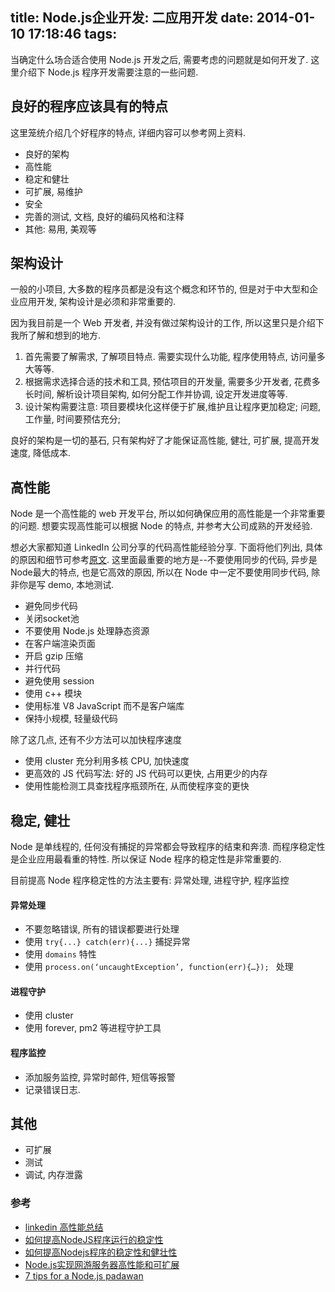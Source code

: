 title: Node.js企业开发: 二应用开发
date: 2014-01-10 17:18:46
tags:
---
当确定什么场合适合使用 Node.js 开发之后, 需要考虑的问题就是如何开发了. 这里介绍下 Node.js 程序开发需要注意的一些问题.

## 良好的程序应该具有的特点 
这里笼统介绍几个好程序的特点, 详细内容可以参考网上资料.

* 良好的架构
* 高性能
* 稳定和健壮
* 可扩展, 易维护
* 安全
* 完善的测试, 文档, 良好的编码风格和注释
* 其他: 易用, 美观等

## 架构设计
一般的小项目, 大多数的程序员都是没有这个概念和环节的, 但是对于中大型和企业应用开发, 架构设计是必须和非常重要的. 

因为我目前是一个 Web 开发者, 并没有做过架构设计的工作, 所以这里只是介绍下我所了解和想到的地方.

1. 首先需要了解需求, 了解项目特点. 需要实现什么功能, 程序使用特点, 访问量多大等等.
2. 根据需求选择合适的技术和工具, 预估项目的开发量, 需要多少开发者, 花费多长时间, 解析设计项目架构, 如何分配工作并协调, 设定开发进度等等.
3. 设计架构需要注意: 项目要模块化这样便于扩展,维护且让程序更加稳定; 问题, 工作量, 时间要预估充分; 

良好的架构是一切的基石, 只有架构好了才能保证高性能, 健壮, 可扩展, 提高开发速度, 降低成本.


## 高性能
Node 是一个高性能的 web 开发平台, 所以如何确保应用的高性能是一个非常重要的问题. 想要实现高性能可以根据 Node 的特点, 并参考大公司成熟的开发经验.

想必大家都知道 LinkedIn 公司分享的代码高性能经验分享. 下面将他们列出, 具体的原因和细节可参考[原文](http://engineering.linkedin.com/nodejs/blazing-fast-nodejs-10-performance-tips-linkedin-mobile).
这里面最重要的地方是--不要使用同步的代码, 异步是Node最大的特点, 也是它高效的原因, 所以在 Node 中一定不要使用同步代码, 除非你是写 demo, 本地测试.

* 避免同步代码
* 关闭socket池
* 不要使用 Node.js 处理静态资源
* 在客户端渲染页面
* 开启 gzip 压缩
* 并行代码
* 避免使用 session
* 使用 c++ 模块
* 使用标准 V8 JavaScript 而不是客户端库
* 保持小规模, 轻量级代码

除了这几点, 还有不少方法可以加快程序速度

* 使用 cluster 充分利用多核 CPU, 加快速度
* 更高效的 JS 代码写法: 好的 JS 代码可以更快, 占用更少的内存
* 使用性能检测工具查找程序瓶颈所在, 从而使程序变的更快

## 稳定, 健壮
Node 是单线程的, 任何没有捕捉的异常都会导致程序的结束和奔溃. 而程序稳定性是企业应用最看重的特性. 所以保证 Node 程序的稳定性是非常重要的.

目前提高 Node 程序稳定性的方法主要有: 异常处理, 进程守护, 程序监控

#### 异常处理

* 不要忽略错误, 所有的错误都要进行处理
* 使用 `try{...} catch(err){...}` 捕捉异常
* 使用 `domains` 特性
* 使用 `process.on(‘uncaughtException’, function(err){…}); ` 处理

#### 进程守护
* 使用 cluster 
* 使用 forever, pm2 等进程守护工具

#### 程序监控
* 添加服务监控, 异常时邮件, 短信等报警
* 记录错误日志.

## 其他

* 可扩展
* 测试
* 调试, 内存泄露



### 参考

* [linkedin 高性能总结](http://engineering.linkedin.com/nodejs/blazing-fast-nodejs-10-performance-tips-linkedin-mobile)
* [如何提高NodeJS程序运行的稳定性](http://blog.lovedan.cn/?p=222)
* [如何提高Nodejs程序的稳定性和健壮性](http://blog.lovedan.cn/?p=186)
* [Node.js实现网游服务器高性能和可扩展](http://developer.zdnet.com.cn/2012/1019/2126947.shtml)
* [7 tips for a Node.js padawan](https://medium.com/tech-talk/e7c0b0e5ce3c)